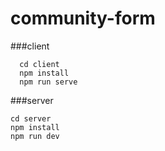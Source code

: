 # community-form

###client
```
  cd client
  npm install
  npm run serve
  ```


###server
```
cd server
npm install
npm run dev
```
